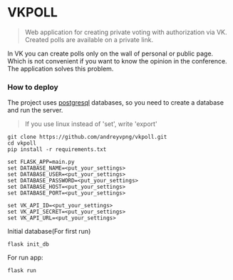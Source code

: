 # VKPOLL
> Web application for creating private voting with authorization via VK.
> Created polls are available on a private link.

In VK you can create polls only on the wall of personal or public page. Which is not convenient if you want to know the opinion in the conference. The application solves this problem.

### How to deploy

The project uses [postgresql](https://www.postgresql.org/) databases, so you need to create a database and run the server.


> If you use linux instead of 'set', write 'export'

    git clone https://github.com/andreyvpng/vkpoll.git
    cd vkpoll
    pip install -r requirements.txt

    set FLASK_APP=main.py
    set DATABASE_NAME=<put_your_settings>
    set DATABASE_USER=<put_your_settings>
    set DATABASE_PASSWORD=<put_your_settings>
    set DATABASE_HOST=<put_your_settings>
    set DATABASE_PORT=<put_your_settings>

    set VK_API_ID=<put_your_settings>
    set VK_API_SECRET=<put_your_settings>
    set VK_API_URL=<put_your_settings>

Initial database(For first run)

    flask init_db

For run app:

    flask run
